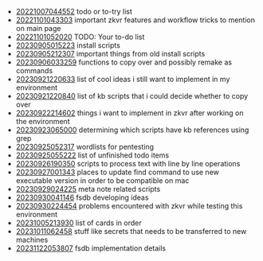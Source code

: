 - [20221007044552](/zet/20221007044552/README.md) todo or to-try list
- [20221101043303](/zet/20221101043303/README.md) important zkvr features and workflow tricks to mention on main page
- [20221101052020](/zet/20221101052020/README.md) TODO: Your to-do list
- [20230905015223](/zet/20230905015223/README.md) install scripts
- [20230905212307](/zet/20230905212307/README.md) important things from old install scripts
- [20230906033259](/zet/20230906033259/README.md) functions to copy over and possibly remake as commands
- [20230921220633](/zet/20230921220633/README.md) list of cool ideas i still want to implement in my environment
- [20230921220840](/zet/20230921220840/README.md) list of kb scripts that i could decide whether to copy over
- [20230922214602](/zet/20230922214602/README.md) things i want to implement in zkvr after working on the environment
- [20230923065000](/zet/20230923065000/README.md) determining which scripts have kb references using grep
- [20230925052317](/zet/20230925052317/README.md) wordlists for pentesting
- [20230925055222](/zet/20230925055222/README.md) list of unfinished todo items
- [20230926190350](/zet/20230926190350/README.md) scripts to process text with line by line operations
- [20230927001343](/zet/20230927001343/README.md) places to update find command to use new executable version in order to be compatible on mac
- [20230929024225](/zet/20230929024225/README.md) meta note related scripts
- [20230930041146](/zet/20230930041146/README.md) fsdb developing ideas
- [20230930224454](/zet/20230930224454/README.md) problems encountered with zkvr while testing this environment
- [20231005213930](/zet/20231005213930/README.md) list of cards in order
- [20231011062458](/zet/20231011062458/README.md) stuff like secrets that needs to be transferred to new machines
- [20231122053807](/zet/20231122053807/README.md) fsdb implementation details

